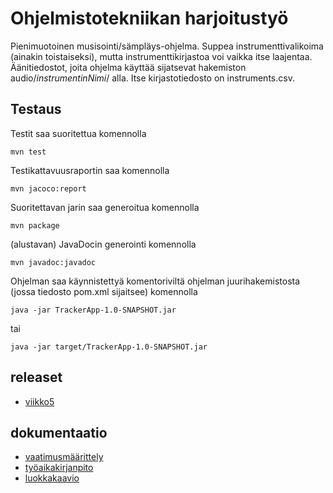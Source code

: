 # Ohjelmistotekniikan harjoitustyö

Pienimuotoinen musisointi/sämpläys-ohjelma. Suppea instrumenttivalikoima (ainakin toistaiseksi), mutta
instrumenttikirjastoa voi vaikka itse laajentaa. Äänitiedostot, joita ohjelma käyttää sijatsevat hakemiston audio/_instrumentinNimi_/ alla.
Itse kirjastotiedosto on instruments.csv.

## Testaus

Testit saa suoritettua komennolla

```
mvn test
```

Testikattavuusraportin saa komennolla

```
mvn jacoco:report
```

Suoritettavan jarin saa generoitua komennolla

```
mvn package
```

(alustavan) JavaDocin generointi komennolla

```
mvn javadoc:javadoc
```

Ohjelman saa käynnistettyä komentoriviltä ohjelman juurihakemistosta (jossa tiedosto pom.xml sijaitsee) komennolla

```
java -jar TrackerApp-1.0-SNAPSHOT.jar
```
tai
```
java -jar target/TrackerApp-1.0-SNAPSHOT.jar
```

## releaset

 - [viikko5](https://github.com/PetroLeh/ot-harjoitustyo/releases)

## dokumentaatio
 - [vaatimusmäärittely](https://github.com/PetroLeh/ot-harjoitustyo/blob/master/dokumentaatio/vaatimusmaarittely.md)
 - [työaikakirjanpito](https://github.com/PetroLeh/ot-harjoitustyo/blob/master/dokumentaatio/tuntikirjanpito.md)
 - [luokkakaavio](https://github.com/PetroLeh/ot-harjoitustyo/blob/master/dokumentaatio/trackerLuokkakaavio.jpg)
